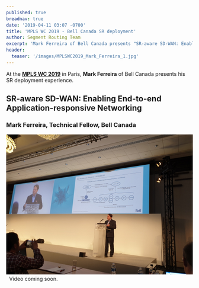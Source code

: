 ```yaml
---
published: true
breadnav: true
date: '2019-04-11 03:07 -0700'
title: 'MPLS WC 2019 - Bell Canada SR deployment'
author: Segment Routing Team
excerpt: 'Mark Ferreira of Bell Canada presents "SR-aware SD-WAN: Enabling End-to-end Application-responsive Networking"'
header:
  teaser: '/images/MPLSWC2019_Mark_Ferreira_1.jpg'
---
```


At the [**MPLS WC 2019**](<https://www.uppersideconferences.com/mpls-sdn-nfv/mplswc2019_agenda_day_02_01.html>) in Paris,
**Mark Ferreira** of Bell Canada presents his SR deployment experience.

## SR-aware SD-WAN: Enabling End-to-end Application-responsive Networking
### Mark Ferreira, Technical Fellow, Bell Canada
<img src="/images/MPLSWC2019_Mark_Ferreira_1.jpg">
&nbsp;
Video coming soon.
